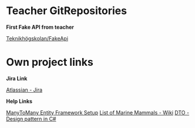 # Teacher GitRepositories

**First Fake API from teacher**

[Teknikhögskolan/FakeApi](https://github.com/TeknikhogskolanGothenburg/FakeAPI)


# Own project links

**Jira Link**

[Atlassian - Jira](https://mammalapi-group-b.atlassian.net/secure/BrowseProjects.jspa)

**Help Links**

[ManyToMany Entity Framework Setup](https://www.entityframeworktutorial.net/efcore/configure-many-to-many-relationship-in-ef-core.aspx)
[List of Marine Mammals - Wiki](https://en.wikipedia.org/wiki/List_of_marine_mammal_species)
[DTO - Design pattern in C#](https://www.codeproject.com/Articles/1050468/Data-Transfer-Object-Design-Pattern-in-Csharp)



[]()
[]()
